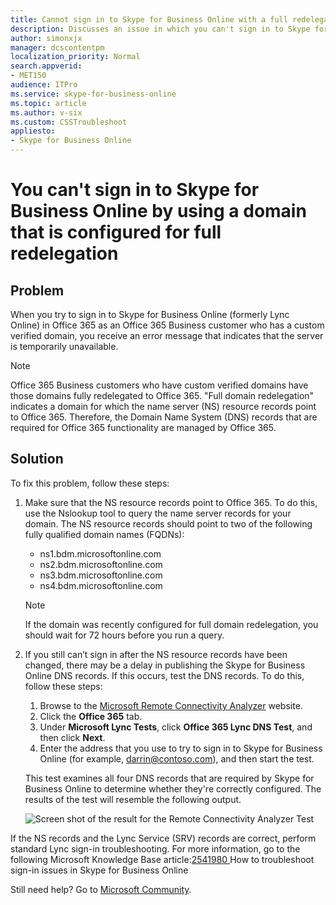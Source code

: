 ```yaml
---
title: Cannot sign in to Skype for Business Online with a full redelegation domain
description: Discusses an issue in which you can't sign in to Skype for Business Online by using a domain that's configured for full redelegation in Office 365 for Small Business. A resolution is provided.
author: simonxjx
manager: dcscontentpm
localization_priority: Normal
search.appverid: 
- MET150
audience: ITPro
ms.service: skype-for-business-online
ms.topic: article
ms.author: v-six
ms.custom: CSSTroubleshoot
appliesto:
- Skype for Business Online
---
```


# You can't sign in to Skype for Business Online by using a domain that is configured for full redelegation

## Problem 

When you try to sign in to Skype for Business Online (formerly Lync Online) in Office 365 as an Office 365 Business customer who has a custom verified domain, you receive an error message that indicates that the server is temporarily unavailable.

> [!NOTE]
> Office 365 Business customers who have custom verified domains have those domains fully redelegated to Office 365. "Full domain redelegation" indicates a domain for which the name server (NS) resource records point to Office 365. Therefore, the Domain Name System (DNS) records that are required for Office 365 functionality are managed by Office 365.  

## Solution 

To fix this problem, follow these steps:

1. Make sure that the NS resource records point to Office 365. To do this, use the Nslookup tool to query the name server records for your domain. The NS resource records should point to two of the following fully qualified domain names (FQDNs):
   - ns1.bdm.microsoftonline.com   
   - ns2.bdm.microsoftonline.com   
   - ns3.bdm.microsoftonline.com   
   - ns4.bdm.microsoftonline.com   

    > [!NOTE]
    > If the domain was recently configured for full domain redelegation, you should wait for 72 hours before you run a query.   
2. If you still can’t sign in after the NS resource records have been changed, there may be a delay in publishing the Skype for Business Online DNS records. If this occurs, test the DNS records. To do this, follow these steps:
   1. Browse to the [Microsoft Remote Connectivity Analyzer](https://testconnectivity.microsoft.com/) website.   
   2. Click the **Office 365** tab.   
   3. Under **Microsoft Lync Tests**,  click **Office 365 Lync DNS Test**, and then click **Next**.   
   4. Enter the address that you use to try to sign in to Skype for Business Online (for example, darrin@contoso.com), and then start the test.   

    This test examines all four DNS records that are required by Skype for Business Online to determine whether they're correctly configured. The results of the test will resemble the following output.

    ![Screen shot of the result for the Remote Connectivity Analyzer Test  ](https://support.microsoft.com/Library/Images/2799312.jpg)   

If the NS records and the Lync Service (SRV) records are correct, perform standard Lync sign-in troubleshooting. For more information, go to the following Microsoft Knowledge Base article:[2541980 ](https://support.microsoft.com/help/2541980) How to troubleshoot sign-in issues in Skype for Business Online

Still need help? Go to [Microsoft Community](https://answers.microsoft.com/).
